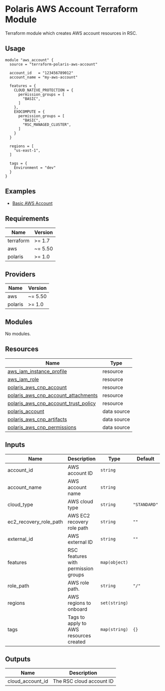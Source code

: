 # Polaris AWS Account Terraform Module
Terraform module which creates AWS account resources in RSC.

## Usage

```hcl
module "aws_account" {
  source = "terraform-polaris-aws-account"

  account_id   = "123456789012"
  account_name = "my-aws-account"

  features = {
    CLOUD_NATIVE_PROTECTION = {
      permission_groups = [
        "BASIC",
      ]
    },
    EXOCOMPUTE = {
      permission_groups = [
        "BASIC",
        "RSC_MANAGED_CLUSTER",
      ]
    }
  }

  regions = [
    "us-east-1",
  ]

  tags = {
    Environment = "dev"
  }
}
```

## Examples

- [Basic AWS Account](https://github.com/johan3141592/terraform-polaris-aws-account/tree/main/examples/basic)

## Requirements

| Name      | Version |
|-----------|---------|
| terraform | >= 1.7  |
| aws       | ~= 5.50 |
| polaris   | >= 1.0  |

## Providers

| Name     | Version |
|----------|---------|
| aws      | ~= 5.50 |
| polaris  | >= 1.0  |

## Modules

No modules.

## Resources

| Name                                                                                                                                                 | Type        |
|------------------------------------------------------------------------------------------------------------------------------------------------------|-------------|
| [aws_iam_instance_profile](https://registry.terraform.io/providers/hashicorp/aws/5.55.0/docs/resources/iam_instance_profile)                         | resource    |
| [aws_iam_role](https://registry.terraform.io/providers/hashicorp/aws/5.55.0/docs/resources/iam_role)                                                 | resource    |
| [polaris_aws_cnp_account](https://registry.terraform.io/providers/rubrikinc/polaris/latest/docs/resources/aws_cnp_account)                           | resource    |
| [polaris_aws_cnp_account_attachments](https://registry.terraform.io/providers/rubrikinc/polaris/latest/docs/resources/aws_cnp_account_attachments)   | resource    |
| [polaris_aws_cnp_account_trust_policy](https://registry.terraform.io/providers/rubrikinc/polaris/latest/docs/resources/aws_cnp_account_trust_policy) | resource    |
| [polaris_account](https://registry.terraform.io/providers/rubrikinc/polaris/latest/docs/data-sources/account)                                        | data source |
| [polaris_aws_cnp_artifacts](https://registry.terraform.io/providers/rubrikinc/polaris/latest/docs/data-sources/aws_cnp_artifacts)                    | data source |
| [polaris_aws_cnp_permissions](https://registry.terraform.io/providers/rubrikinc/polaris/latest/docs/data-sources/aws_cnp_permissions)                | data source |

## Inputs

| Name                   | Description                            | Type          | Default      | Required |
|------------------------|----------------------------------------|---------------|--------------|:--------:|
| account_id             | AWS account ID                         | `string`      |              |   yes    |
| account_name           | AWS account name                       | `string`      |              |   yes    |
| cloud_type             | AWS cloud type                         | `string`      | `"STANDARD"` |    no    |
| ec2_recovery_role_path | AWS EC2 recovery role path             | `string`      | `""`         |    no    |
| external_id            | AWS external ID                        | `string`      | `""`         |    no    |
| features               | RSC features with permission groups    | `map(object)` |              |   yes    |
| role_path              | AWS role path.                         | `string`      | `"/"`        |    no    |
| regions                | AWS regions to onboard                 | `set(string)` |              |   yes    |
| tags                   | Tags to apply to AWS resources created | `map(string)` | `{}`         |    no    |

## Outputs

| Name             | Description               |
|------------------|---------------------------|
| cloud_account_id | The RSC cloud account ID  |
